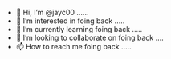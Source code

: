 - 👋 Hi, I’m @jayc00 ......
- 👀 I’m interested in foing back .....
- 🌱 I’m currently learning foing back .....
- 💞️ I’m looking to collaborate on foing back ....
- 📫 How to reach me foing back .....

<!---
jayc00/jayc00 is a ✨ special ✨ repository because its `README.md` (this file) appears on your GitHub profile.
You can click the Preview link to take a look at your changes.
--->
